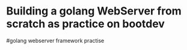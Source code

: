 # Building a golang WebServer from scratch as practice on bootdev 

#golang webserver framework practise 